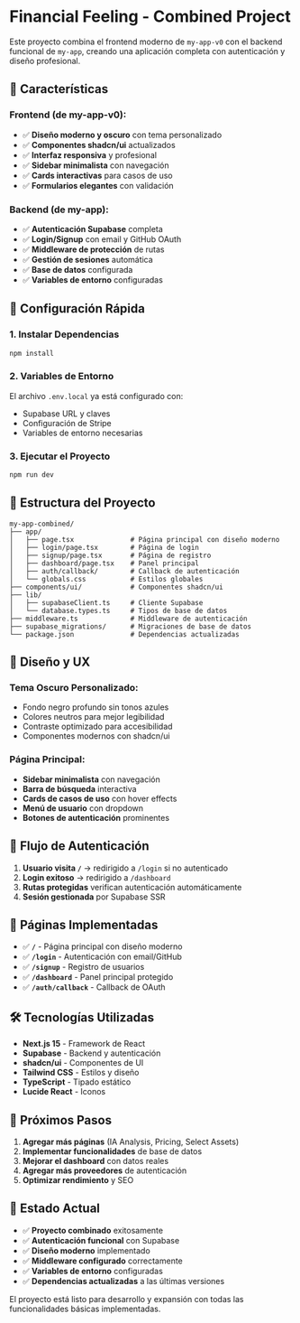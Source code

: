 # Financial Feeling - Combined Project

Este proyecto combina el frontend moderno de `my-app-v0` con el backend funcional de `my-app`, creando una aplicación completa con autenticación y diseño profesional.

## 🎯 Características

### **Frontend (de my-app-v0):**
- ✅ **Diseño moderno y oscuro** con tema personalizado
- ✅ **Componentes shadcn/ui** actualizados
- ✅ **Interfaz responsiva** y profesional
- ✅ **Sidebar minimalista** con navegación
- ✅ **Cards interactivas** para casos de uso
- ✅ **Formularios elegantes** con validación

### **Backend (de my-app):**
- ✅ **Autenticación Supabase** completa
- ✅ **Login/Signup** con email y GitHub OAuth
- ✅ **Middleware de protección** de rutas
- ✅ **Gestión de sesiones** automática
- ✅ **Base de datos** configurada
- ✅ **Variables de entorno** configuradas

## 🚀 Configuración Rápida

### 1. Instalar Dependencias
```bash
npm install
```

### 2. Variables de Entorno
El archivo `.env.local` ya está configurado con:
- Supabase URL y claves
- Configuración de Stripe
- Variables de entorno necesarias

### 3. Ejecutar el Proyecto
```bash
npm run dev
```

## 📁 Estructura del Proyecto

```
my-app-combined/
├── app/
│   ├── page.tsx              # Página principal con diseño moderno
│   ├── login/page.tsx        # Página de login
│   ├── signup/page.tsx       # Página de registro
│   ├── dashboard/page.tsx    # Panel principal
│   ├── auth/callback/        # Callback de autenticación
│   └── globals.css           # Estilos globales
├── components/ui/            # Componentes shadcn/ui
├── lib/
│   ├── supabaseClient.ts     # Cliente Supabase
│   └── database.types.ts     # Tipos de base de datos
├── middleware.ts             # Middleware de autenticación
├── supabase_migrations/      # Migraciones de base de datos
└── package.json              # Dependencias actualizadas
```

## 🎨 Diseño y UX

### **Tema Oscuro Personalizado:**
- Fondo negro profundo sin tonos azules
- Colores neutros para mejor legibilidad
- Contraste optimizado para accesibilidad
- Componentes modernos con shadcn/ui

### **Página Principal:**
- **Sidebar minimalista** con navegación
- **Barra de búsqueda** interactiva
- **Cards de casos de uso** con hover effects
- **Menú de usuario** con dropdown
- **Botones de autenticación** prominentes

## 🔐 Flujo de Autenticación

1. **Usuario visita `/`** → redirigido a `/login` si no autenticado
2. **Login exitoso** → redirigido a `/dashboard`
3. **Rutas protegidas** verifican autenticación automáticamente
4. **Sesión gestionada** por Supabase SSR

## 📱 Páginas Implementadas

- ✅ **`/`** - Página principal con diseño moderno
- ✅ **`/login`** - Autenticación con email/GitHub
- ✅ **`/signup`** - Registro de usuarios
- ✅ **`/dashboard`** - Panel principal protegido
- ✅ **`/auth/callback`** - Callback de OAuth

## 🛠 Tecnologías Utilizadas

- **Next.js 15** - Framework de React
- **Supabase** - Backend y autenticación
- **shadcn/ui** - Componentes de UI
- **Tailwind CSS** - Estilos y diseño
- **TypeScript** - Tipado estático
- **Lucide React** - Iconos

## 🔄 Próximos Pasos

1. **Agregar más páginas** (IA Analysis, Pricing, Select Assets)
2. **Implementar funcionalidades** de base de datos
3. **Mejorar el dashboard** con datos reales
4. **Agregar más proveedores** de autenticación
5. **Optimizar rendimiento** y SEO

## 🎯 Estado Actual

- ✅ **Proyecto combinado** exitosamente
- ✅ **Autenticación funcional** con Supabase
- ✅ **Diseño moderno** implementado
- ✅ **Middleware configurado** correctamente
- ✅ **Variables de entorno** configuradas
- ✅ **Dependencias actualizadas** a las últimas versiones

El proyecto está listo para desarrollo y expansión con todas las funcionalidades básicas implementadas. 
